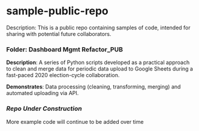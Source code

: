 # sample-public-repo
Description: This is a public repo containing samples of code, intended for sharing with potential future collaborators. 

### Folder: Dashboard Mgmt Refactor_PUB

**Description**: A series of Python scripts developed as a practical approach to clean and merge data for periodic data upload to Google Sheets during a fast-paced 2020 election-cycle collaboration. 

**Demonstrates**: Data processing (cleaning, transforming, merging) and automated uploading via API. 


### *Repo Under Construction*
More example code will continue to be added over time
